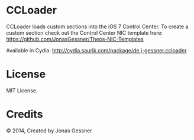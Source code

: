 CCLoader
========

CCLoader loads custom sections into the iOS 7 Control Center. To create a custom section check out the Control Center NIC template here: https://github.com/JonasGessner/Theos-NIC-Templates

Available in Cydia: http://cydia.saurik.com/package/de.j-gessner.ccloader


License
======
MIT License.

Credits
=======
© 2014, Created by Jonas Gessner
